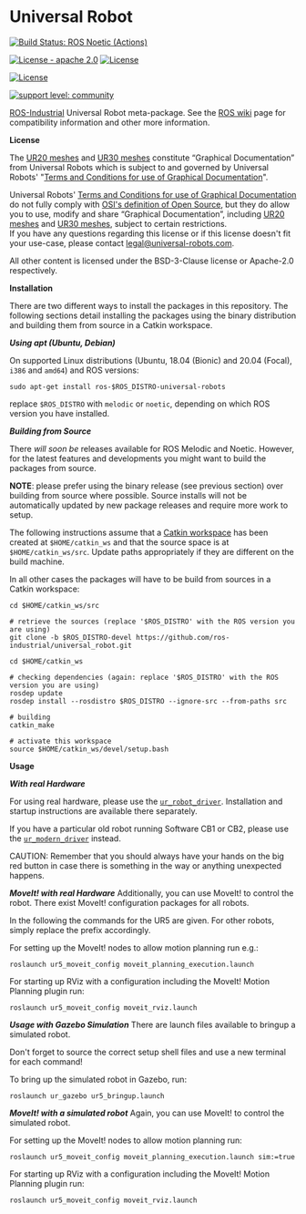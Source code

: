 # Universal Robot

[![Build Status: ROS Noetic (Actions)](https://github.com/ros-industrial/universal_robot/workflows/CI%20-%20ROS%20Noetic/badge.svg?branch=noetic-devel)](https://github.com/ros-industrial/universal_robot/actions?query=workflow%3A%22CI+-+ROS+Noetic%22)

[![License - apache 2.0](https://img.shields.io/:license-Apache%202.0-yellowgreen.svg)](https://opensource.org/licenses/Apache-2.0)
[![License](https://img.shields.io/badge/License-BSD%203--Clause-blue.svg)](https://opensource.org/licenses/BSD-3-Clause)

[![License](https://img.shields.io/badge/License-Universal%20Robots%20A/S%E2%80%99%20Terms%20and%20Conditions%20for%20Use%20of%20Graphical%20Documentation-blue.svg)](https://www.universal-robots.com/legal/terms-and-conditions/terms_and_conditions_for_use_of_graphical_documentation.txt)

[![support level: community](https://img.shields.io/badge/support%20level-community-lightgray.png)](http://rosindustrial.org/news/2016/10/7/better-supporting-a-growing-ros-industrial-software-platform)

[ROS-Industrial](https://wiki.ros.org/Industrial) Universal Robot meta-package. See the [ROS wiki](https://wiki.ros.org/universal_robots) page for compatibility information and other more information.

__License__

The [UR20 meshes](ur_description/meshes/ur20) and [UR30 meshes](ur_description/meshes/ur30) constitute “Graphical Documentation” from Universal Robots which is subject to and governed by Universal Robots' "[Terms and Conditions for use of Graphical Documentation](https://www.universal-robots.com/legal/terms-and-conditions/terms_and_conditions_for_use_of_graphical_documentation.txt)".

Universal Robots' [Terms and Conditions for use of Graphical Documentation](https://www.universal-robots.com/legal/terms-and-conditions/terms_and_conditions_for_use_of_graphical_documentation.txt) do not fully comply with [OSI's definition of Open Source](https://opensource.org/osd/), but they do allow you to use, modify and share “Graphical Documentation”, including [UR20 meshes](ur_description/meshes/ur20) and [UR30 meshes](ur_description/meshes/ur30), subject to certain restrictions.\
If you have any questions regarding this license or if this license doesn't fit your use-case, please contact [legal@universal-robots.com](mailto:legal@universal-robots.com).

All other content is licensed under the BSD-3-Clause license or Apache-2.0 respectively.



__Installation__

There are two different ways to install the packages in this repository. The following sections detail installing the packages using the binary distribution and building them from source in a Catkin workspace.


___Using apt (Ubuntu, Debian)___

On supported Linux distributions (Ubuntu, 18.04 (Bionic) and 20.04 (Focal), `i386` and `amd64`) and ROS versions:

```
sudo apt-get install ros-$ROS_DISTRO-universal-robots
```

replace `$ROS_DISTRO` with `melodic` or `noetic`, depending on which ROS version you have installed.


___Building from Source___

There *will soon be* releases available for ROS Melodic and Noetic. However, for the latest features and developments you might want to build the packages from source.

**NOTE**: please prefer using the binary release (see previous section) over building from source where possible. Source installs will not be automatically updated by new package releases and require more work to setup.

The following instructions assume that a [Catkin workspace](https://wiki.ros.org/catkin/Tutorials/create_a_workspace) has been created at `$HOME/catkin_ws` and that the source space is at `$HOME/catkin_ws/src`. Update paths appropriately if they are different on the build machine.

In all other cases the packages will have to be build from sources in a Catkin workspace:

```
cd $HOME/catkin_ws/src

# retrieve the sources (replace '$ROS_DISTRO' with the ROS version you are using)
git clone -b $ROS_DISTRO-devel https://github.com/ros-industrial/universal_robot.git

cd $HOME/catkin_ws

# checking dependencies (again: replace '$ROS_DISTRO' with the ROS version you are using)
rosdep update
rosdep install --rosdistro $ROS_DISTRO --ignore-src --from-paths src

# building
catkin_make

# activate this workspace
source $HOME/catkin_ws/devel/setup.bash
```


__Usage__

___With real Hardware___

For using real hardware, please use the
[`ur_robot_driver`](https://github.com/UniversalRobots/Universal_Robots_ROS_Driver). Installation
and startup instructions are available there separately.

If you have a particular old robot running Software CB1 or CB2, please use the
[`ur_modern_driver`](https://github.com/ros-industrial/ur_modern_driver) instead.

CAUTION:
Remember that you should always have your hands on the big red button in case there is something in the way or anything unexpected happens.

___MoveIt! with real Hardware___
Additionally, you can use MoveIt! to control the robot.
There exist MoveIt! configuration packages for all robots.

In the following the commands for the UR5 are given. For other robots, simply replace the prefix accordingly.

For setting up the MoveIt! nodes to allow motion planning run e.g.:

```roslaunch ur5_moveit_config moveit_planning_execution.launch```

For starting up RViz with a configuration including the MoveIt! Motion Planning plugin run:

```roslaunch ur5_moveit_config moveit_rviz.launch```

___Usage with Gazebo Simulation___
There are launch files available to bringup a simulated robot.

Don't forget to source the correct setup shell files and use a new terminal for each command!

To bring up the simulated robot in Gazebo, run:

```roslaunch ur_gazebo ur5_bringup.launch```


___MoveIt! with a simulated robot___
Again, you can use MoveIt! to control the simulated robot.

For setting up the MoveIt! nodes to allow motion planning run:

```roslaunch ur5_moveit_config moveit_planning_execution.launch sim:=true```

For starting up RViz with a configuration including the MoveIt! Motion Planning plugin run:

```roslaunch ur5_moveit_config moveit_rviz.launch```

